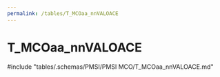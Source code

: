 ```yaml
---
permalink: /tables/T_MCOaa_nnVALOACE
---
```

# T_MCOaa_nnVALOACE
<!-- SPDX-License-Identifier: MPL-2.0 -->

<!-- ATTENTION : Ne pas supprimer ou modifier la ligne ci-dessous -->
#include "tables/.schemas/PMSI/PMSI MCO/T_MCOaa_nnVALOACE.md"
<!-- ATTENTION : Ne pas supprimer ou modifier la ligne ci-dessus -->
